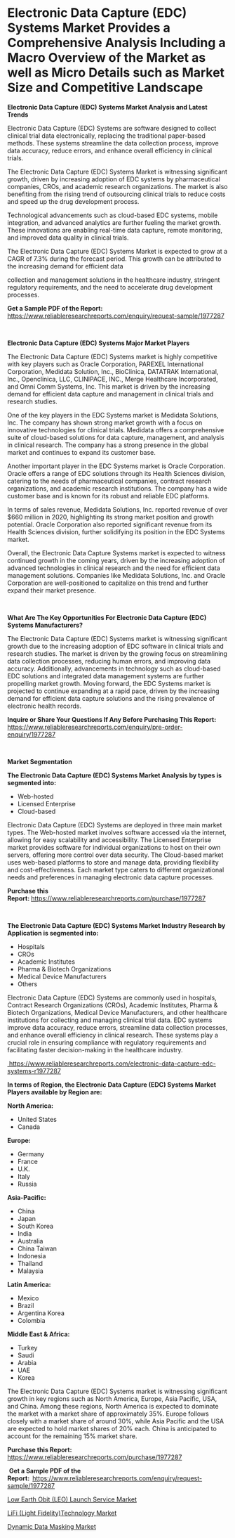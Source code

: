 <p><h1>Electronic Data Capture (EDC) Systems Market Provides a Comprehensive Analysis Including a Macro Overview of the Market as well as Micro Details such as Market Size and Competitive Landscape</h1></p><p><strong>Electronic Data Capture (EDC) Systems Market Analysis and Latest Trends</strong></p>
<p><p>Electronic Data Capture (EDC) Systems are software designed to collect clinical trial data electronically, replacing the traditional paper-based methods. These systems streamline the data collection process, improve data accuracy, reduce errors, and enhance overall efficiency in clinical trials.</p><p>The Electronic Data Capture (EDC) Systems Market is witnessing significant growth, driven by increasing adoption of EDC systems by pharmaceutical companies, CROs, and academic research organizations. The market is also benefiting from the rising trend of outsourcing clinical trials to reduce costs and speed up the drug development process.</p><p>Technological advancements such as cloud-based EDC systems, mobile integration, and advanced analytics are further fueling the market growth. These innovations are enabling real-time data capture, remote monitoring, and improved data quality in clinical trials.</p><p>The Electronic Data Capture (EDC) Systems Market is expected to grow at a CAGR of 7.3% during the forecast period. This growth can be attributed to the increasing demand for efficient data</p><p>collection and management solutions in the healthcare industry, stringent regulatory requirements, and the need to accelerate drug development processes.</p></p>
<p><strong>Get a Sample PDF of the Report:&nbsp;</strong> <a href="https://www.reliableresearchreports.com/enquiry/request-sample/1977287">https://www.reliableresearchreports.com/enquiry/request-sample/1977287</a></p>
<p>&nbsp;</p>
<p><strong>Electronic Data Capture (EDC) Systems Major Market Players</strong></p>
<p><p>The Electronic Data Capture (EDC) Systems market is highly competitive with key players such as Oracle Corporation, PAREXEL International Corporation, Medidata Solution, Inc., BioClinica, DATATRAK International, Inc., Openclinica, LLC, CLINIPACE, INC., Merge Healthcare Incorporated, and Omni Comm Systems, Inc. This market is driven by the increasing demand for efficient data capture and management in clinical trials and research studies.</p><p>One of the key players in the EDC Systems market is Medidata Solutions, Inc. The company has shown strong market growth with a focus on innovative technologies for clinical trials. Medidata offers a comprehensive suite of cloud-based solutions for data capture, management, and analysis in clinical research. The company has a strong presence in the global market and continues to expand its customer base.</p><p>Another important player in the EDC Systems market is Oracle Corporation. Oracle offers a range of EDC solutions through its Health Sciences division, catering to the needs of pharmaceutical companies, contract research organizations, and academic research institutions. The company has a wide customer base and is known for its robust and reliable EDC platforms.</p><p>In terms of sales revenue, Medidata Solutions, Inc. reported revenue of over $660 million in 2020, highlighting its strong market position and growth potential. Oracle Corporation also reported significant revenue from its Health Sciences division, further solidifying its position in the EDC Systems market.</p><p>Overall, the Electronic Data Capture Systems market is expected to witness continued growth in the coming years, driven by the increasing adoption of advanced technologies in clinical research and the need for efficient data management solutions. Companies like Medidata Solutions, Inc. and Oracle Corporation are well-positioned to capitalize on this trend and further expand their market presence.</p></p>
<p>&nbsp;</p>
<p><strong>What Are The Key Opportunities For Electronic Data Capture (EDC) Systems Manufacturers?</strong></p>
<p><p>The Electronic Data Capture (EDC) Systems market is witnessing significant growth due to the increasing adoption of EDC software in clinical trials and research studies. The market is driven by the growing focus on streamlining data collection processes, reducing human errors, and improving data accuracy. Additionally, advancements in technology such as cloud-based EDC solutions and integrated data management systems are further propelling market growth. Moving forward, the EDC Systems market is projected to continue expanding at a rapid pace, driven by the increasing demand for efficient data capture solutions and the rising prevalence of electronic health records.</p></p>
<p><strong>Inquire or Share Your Questions If Any Before Purchasing This Report:</strong> <a href="https://www.reliableresearchreports.com/enquiry/pre-order-enquiry/1977287">https://www.reliableresearchreports.com/enquiry/pre-order-enquiry/1977287</a></p>
<p>&nbsp;</p>
<p><strong>Market Segmentation</strong></p>
<p><strong>The Electronic Data Capture (EDC) Systems Market Analysis by types is segmented into:</strong></p>
<p><ul><li>Web-hosted</li><li>Licensed Enterprise</li><li>Cloud-based</li></ul></p>
<p><p>Electronic Data Capture (EDC) Systems are deployed in three main market types. The Web-hosted market involves software accessed via the internet, allowing for easy scalability and accessibility. The Licensed Enterprise market provides software for individual organizations to host on their own servers, offering more control over data security. The Cloud-based market uses web-based platforms to store and manage data, providing flexibility and cost-effectiveness. Each market type caters to different organizational needs and preferences in managing electronic data capture processes.</p></p>
<p><strong>Purchase this Report:&nbsp;</strong><a href="https://www.reliableresearchreports.com/purchase/1977287">https://www.reliableresearchreports.com/purchase/1977287</a></p>
<p>&nbsp;</p>
<p><strong>The Electronic Data Capture (EDC) Systems Market Industry Research by Application is segmented into:</strong></p>
<p><ul><li>Hospitals</li><li>CROs</li><li>Academic Institutes</li><li>Pharma & Biotech Organizations</li><li>Medical Device Manufacturers</li><li>Others</li></ul></p>
<p><p>Electronic Data Capture (EDC) Systems are commonly used in hospitals, Contract Research Organizations (CROs), Academic Institutes, Pharma & Biotech Organizations, Medical Device Manufacturers, and other healthcare institutions for collecting and managing clinical trial data. EDC systems improve data accuracy, reduce errors, streamline data collection processes, and enhance overall efficiency in clinical research. These systems play a crucial role in ensuring compliance with regulatory requirements and facilitating faster decision-making in the healthcare industry.</p></p>
<p><a href="https://www.reliableresearchreports.com/electronic-data-capture-edc-systems-r1977287">&nbsp;https://www.reliableresearchreports.com/electronic-data-capture-edc-systems-r1977287</a></p>
<p><strong>In terms of Region, the Electronic Data Capture (EDC) Systems Market Players available by Region are:</strong></p>
<p>
    <p> <strong> North America: </strong>
        <ul>
            <li>United States</li>
            <li>Canada</li>
        </ul>
        </p> 
    <p> <strong> Europe: </strong>
        <ul>
            <li>Germany</li>
            <li>France</li>
            <li>U.K.</li>
            <li>Italy</li>
            <li>Russia</li>
        </ul>
        </p> 
    <p> <strong> Asia-Pacific: </strong>
        <ul>
            <li>China</li>
            <li>Japan</li>
            <li>South Korea</li>
            <li>India</li>
            <li>Australia</li>
            <li>China Taiwan</li>
            <li>Indonesia</li>
            <li>Thailand</li>
            <li>Malaysia</li>
        </ul>
        </p> 
    <p> <strong> Latin America: </strong>
        <ul>
            <li>Mexico</li>
            <li>Brazil</li>
            <li>Argentina Korea</li>
            <li>Colombia</li>
        </ul>
        </p> 
    <p> <strong> Middle East & Africa: </strong>
        <ul>
            <li>Turkey</li>
            <li>Saudi</li>
            <li>Arabia</li>
            <li>UAE</li>
            <li>Korea</li>
        </ul>
    </p>
    </p>
<p><p>The Electronic Data Capture (EDC) Systems market is witnessing significant growth in key regions such as North America, Europe, Asia Pacific, USA, and China. Among these regions, North America is expected to dominate the market with a market share of approximately 35%. Europe follows closely with a market share of around 30%, while Asia Pacific and the USA are expected to hold market shares of 20% each. China is anticipated to account for the remaining 15% market share.</p></p>
<p><strong>Purchase this Report: </strong><a href="https://www.reliableresearchreports.com/purchase/1977287">https://www.reliableresearchreports.com/purchase/1977287</a></p>
<p>&nbsp;<strong>Get a Sample PDF of the Report:&nbsp;&nbsp;</strong><a href="https://www.reliableresearchreports.com/enquiry/request-sample/1977287">https://www.reliableresearchreports.com/enquiry/request-sample/1977287</a></p>
<p><strong></strong></p>
<p><p><a href="https://github.com/ElmoRunolfsson2023/Market-Research-Report-List-1/blob/main/low-earth-obit-leo-launch-service-market.md">Low Earth Obit (LEO) Launch Service Market</a></p><p><a href="https://github.com/NorbertYates/Market-Research-Report-List-5/blob/main/lifi-light-fidelitytechnology-market.md">LiFi (Light Fidelity)Technology Market</a></p><p><a href="https://view.publitas.com/reportprime-1/dynamic-data-masking-market-exploring-market-share-market-trends-and-future-growth/">Dynamic Data Masking Market</a></p></p>